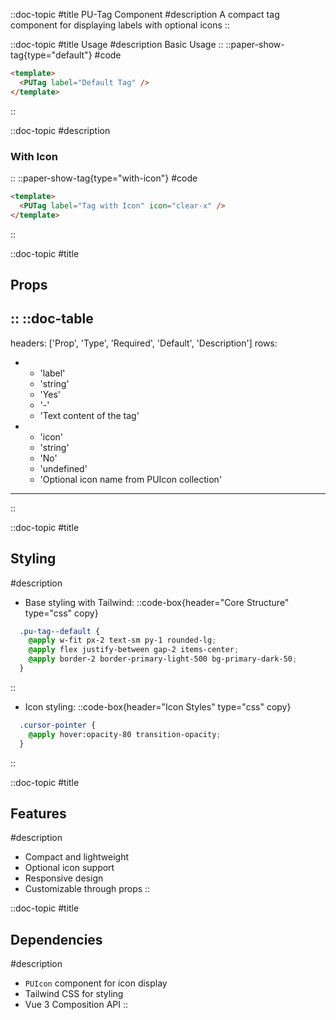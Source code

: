 ::doc-topic
#title
PU-Tag Component
#description
A compact tag component for displaying labels with optional icons
::

::doc-topic
#title
Usage
#description
Basic Usage
::
::paper-show-tag{type="default"}
#code
```html
<template>
  <PUTag label="Default Tag" />
</template>
```
::

::doc-topic
#description
### With Icon
::
::paper-show-tag{type="with-icon"}
#code
```html
<template>
  <PUTag label="Tag with Icon" icon="clear-x" />
</template>
```
::

::doc-topic
#title
## Props
::
::doc-table
---
headers: ['Prop', 'Type', 'Required', 'Default', 'Description']
rows:
  - - 'label'
    - 'string'
    - 'Yes'
    - '-'
    - 'Text content of the tag'
  - - 'icon'
    - 'string'
    - 'No'
    - 'undefined'
    - 'Optional icon name from PUIcon collection'
---
::

::doc-topic
#title
## Styling
#description
- Base styling with Tailwind:
::code-box{header="Core Structure" type="css" copy}
```css
  .pu-tag--default {
    @apply w-fit px-2 text-sm py-1 rounded-lg;
    @apply flex justify-between gap-2 items-center;
    @apply border-2 border-primary-light-500 bg-primary-dark-50;
  }
```
::
- Icon styling:
::code-box{header="Icon Styles" type="css" copy}
```css
  .cursor-pointer {
    @apply hover:opacity-80 transition-opacity;
  }
```
::

::doc-topic
#title
## Features
#description
- Compact and lightweight
- Optional icon support
- Responsive design
- Customizable through props
::

::doc-topic
#title
## Dependencies
#description
- `PUIcon` component for icon display
- Tailwind CSS for styling
- Vue 3 Composition API
::
